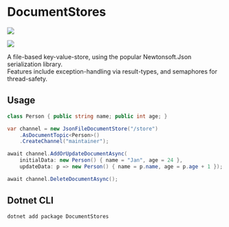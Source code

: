 # DocumentStores

[![](https://github.com/JanDonnermayer/DocumentStores/workflows/UnitTests/badge.svg)](
https://github.com/JanDonnermayer/DocumentStores/actions)

[![](https://img.shields.io/badge/nuget-v0.0.11-blue.svg)](
https://www.nuget.org/packages/DocumentStores/)

A file-based key-value-store, using the popular Newtonsoft.Json serialization library.  
Features include exception-handling via result-types, and semaphores for thread-safety.

## Usage

```csharp
class Person { public string name; public int age; }

var channel = new JsonFileDocumentStore("/store")
    .AsDocumentTopic<Person>()
    .CreateChannel("maintainer");

await channel.AddOrUpdateDocumentAsync(
    initialData: new Person() { name = "Jan", age = 24 },
    updateData: p => new Person() { name = p.name, age = p.age + 1 });

await channel.DeleteDocumentAsync();
```

## Dotnet CLI

```powershell
dotnet add package DocumentStores
```
